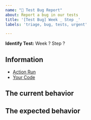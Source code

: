 ```yaml
---
name: "🐛 Test Bug Report"
about: Report a bug in our tests 
title: '[Test Bug] Week _ Step _'
labels: 'triage, bug, tests, urgent'

---
```


<!--
  Please provide a clear and concise description of what the test bug is. Include
  screenshots if needed. Fill in all the relevant information.
-->

**Identify Test:** Week ? Step ?

## Information

* [Action Run]()
* [Your Code]()

## The current behavior

<!--
    Is the test failing? What error does the workflow respond with?
-->

## The expected behavior

<!--
    Let us know what the test should respond with. An error? A check pass?
-->

